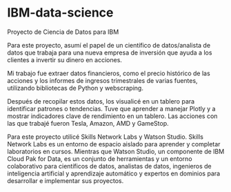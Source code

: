 # IBM-data-science
Proyecto de Ciencia de Datos para IBM

Para este proyecto, asumí el papel de un científico de datos/analista de datos que trabaja para una nueva empresa de inversión que ayuda a los clientes a invertir su dinero en acciones.

Mi trabajo fue extraer datos financieros, como el precio histórico de las acciones y los informes de ingresos trimestrales de varias fuentes, utilizando bibliotecas de Python y webscraping.

Después de recopilar estos datos, los visualicé en un tablero para identificar patrones o tendencias. Tuve que aprender a manejar Plotly y a mostrar indicadores clave de rendimiento en un tablero. Las acciones con las que trabajé fueron Tesla, Amazon, AMD y GameStop.

Para este proyecto utilicé Skills Network Labs y Watson Studio. Skills Network Labs es un entorno de espacio aislado para aprender y completar laboratorios en cursos. Mientras que Watson Studio, un componente de IBM Cloud Pak for Data, es un conjunto de herramientas y un entorno colaborativo para científicos de datos, analistas de datos, ingenieros de inteligencia artificial y aprendizaje automático y expertos en dominios para desarrollar e implementar sus proyectos.
